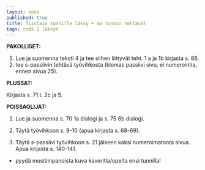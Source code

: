 ```yaml
---
layout: none
published: true
title: Tiistain tunnille läksy + ma tunnin tehtävät
tags: rub5.1 läksyt
---
```

**PAKOLLISET:**

1. Lue ja suomenna teksti 4 ja tee siihen liittyvät teht. 1 a ja 1b kirjasta s. 86.
2. tee s-passiivin tehtävä työvihkosta (klomas passiivi sivu, ei numerointia, ennen sivua 25).

**PLUSSAT:**

Kirjasta s. 71 t. 2c ja 5.

**POISSAOLIJAT:**

1. Lue ja suomenna s. 70 1a dialogi ja s. 75 8b dialogi. 

2. Täytä työvihkoon s. 9-10 (apua kirjasta s. 68-69).

3. Täytä s-passiivi työvihkoon s. 21 jälkeen kaksi numeroimatonta sivua. Apua krijasta s. 140-141.

+ pyydä musitiinpanoista kuva kaveritla/opelta ensi tunnilla!

